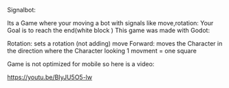 Signalbot:

Its a Game where your moving a bot with signals like move,rotation:
Your Goal is to reach the end(white block )
This game was made with Godot:




Rotation: sets a rotation (not adding)
move Forward: moves the Character in the direction where the Character looking
1 movment = one square

Game is not optimized for mobile so here is a video:

https://youtu.be/BIyJU5O5-lw
